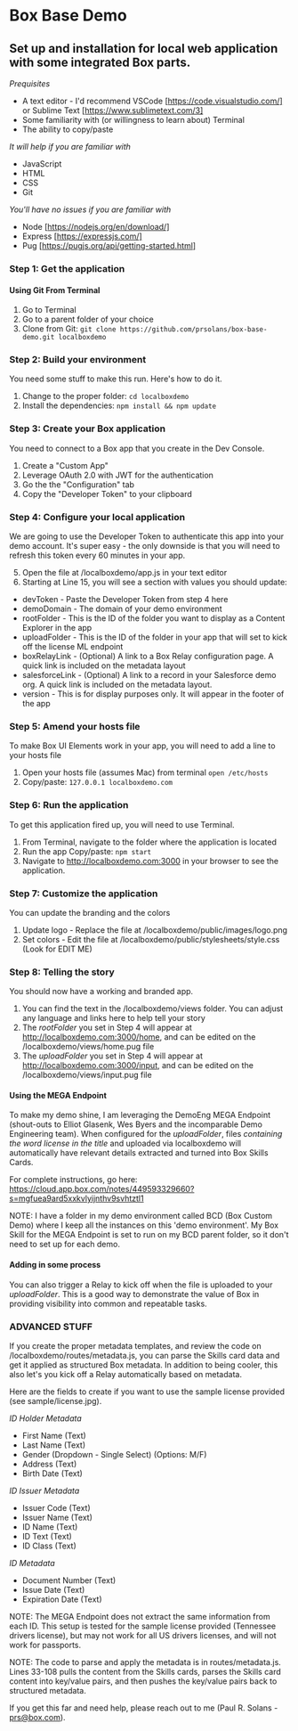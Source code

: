 # Box Base Demo
## Set up and installation for local web application with some integrated Box parts.

*Prequisites*
* A text editor - I'd recommend VSCode [https://code.visualstudio.com/] or Sublime Text [https://www.sublimetext.com/3]
* Some familiarity with (or willingness to learn about) Terminal
* The ability to copy/paste

*It will help if you are familiar with*
* JavaScript
* HTML
* CSS
* Git

*You'll have no issues if you are familiar with*
* Node [https://nodejs.org/en/download/]
* Express [https://expressjs.com/]
* Pug [https://pugjs.org/api/getting-started.html]

### Step 1: Get the application

#### Using Git From Terminal ####
1. Go to Terminal
2. Go to a parent folder of your choice
3. Clone from Git: `git clone https://github.com/prsolans/box-base-demo.git localboxdemo`

### Step 2: Build your environment
You need some stuff to make this run. Here's how to do it.
1. Change to the proper folder: `cd localboxdemo`
2. Install the dependencies: `npm install && npm update`

### Step 3: Create your Box application
You need to connect to a Box app that you create in the Dev Console.
1. Create a "Custom App"
2. Leverage OAuth 2.0 with JWT for the authentication
3. Go the the "Configuration" tab
4. Copy the "Developer Token" to your clipboard

### Step 4: Configure your local application
We are going to use the Developer Token to authenticate this app into your demo account. It's super easy - the only downside is that you will need to refresh this token every 60 minutes in your app.

5. Open the file at /localboxdemo/app.js in your text editor
6. Starting at Line 15, you will see a section with values you should update:
* devToken - Paste the Developer Token from step 4 here
* demoDomain - The domain of your demo environment
* rootFolder - This is the ID of the folder you want to display as a Content Explorer in the app
* uploadFolder - This is the ID of the folder in your app that will set to kick off the license ML endpoint
* boxRelayLink - (Optional) A link to a Box Relay configuration page. A quick link is included on the metadata layout
* salesforceLink - (Optional) A link to a record in your Salesforce demo org. A quick link is included on the metadata layout.
* version - This is for display purposes only. It will appear in the footer of the app

### Step 5: Amend your hosts file
To make Box UI Elements work in your app, you will need to add a line to your hosts file
1. Open your hosts file (assumes Mac) from terminal `open /etc/hosts`
2. Copy/paste: `127.0.0.1 localboxdemo.com`

### Step 6: Run the application
To get this application fired up, you will need to use Terminal.
1. From Terminal, navigate to the folder where the application is located
2. Run the app
      Copy/paste: `npm start`
3. Navigate to http://localboxdemo.com:3000 in your browser to see the application.

### Step 7: Customize the application
You can update the branding and the colors
1. Update logo - Replace the file at /localboxdemo/public/images/logo.png
2. Set colors - Edit the file at /localboxdemo/public/stylesheets/style.css (Look for EDIT ME)

### Step 8: Telling the story
You should now have a working and branded app.
1. You can find the text in the /localboxdemo/views folder. You can adjust any language and links here to help tell your story
2. The *rootFolder* you set in Step 4 will appear at http://localboxdemo.com:3000/home, and can be edited on the /localboxdemo/views/home.pug file
3. The *uploadFolder* you set in Step 4 will appear at http://localboxdemo.com:3000/input, and can be edited on the /localboxdemo/views/input.pug file

#### Using the MEGA Endpoint
To make my demo shine, I am leveraging the DemoEng MEGA Endpoint (shout-outs to Elliot Glasenk, Wes Byers and the incomparable Demo Engineering team). When configured for the *uploadFolder*, files _containing the word license in the title_ and uploaded via localboxdemo will automatically have relevant details extracted and turned into Box Skills Cards.

For complete instructions, go here: https://cloud.app.box.com/notes/449593329660?s=mgfuea9ard5xxkvlyijnthv9svhtztl1

NOTE: I have a folder in my demo environment called BCD (Box Custom Demo) where I keep all the instances on this 'demo environment'. My Box Skill for the MEGA Endpoint is set to run on my BCD parent folder, so it don't need to set up for each demo. 

#### Adding in some process
You can also trigger a Relay to kick off when the file is uploaded to your *uploadFolder*. This is a good way to demonstrate the value of Box in providing visibility into common and repeatable tasks.

### ADVANCED STUFF
If you create the proper metadata templates, and review the code on /localboxdemo/routes/metadata.js, you can parse the Skills card data and get it applied as structured Box metadata. In addition to being cooler, this also let's you kick off a Relay automatically based on metadata. 

Here are the fields to create if you want to use the sample license provided (see sample/license.jpg). 

*ID Holder Metadata*
* First Name (Text)
* Last Name (Text)
* Gender (Dropdown - Single Select) (Options: M/F)
* Address (Text)
* Birth Date (Text)

*ID Issuer Metadata*
* Issuer Code (Text)
* Issuer Name (Text)
* ID Name (Text)
* ID Text (Text)
* ID Class (Text)

*ID Metadata*
* Document Number (Text)
* Issue Date (Text)
* Expiration Date (Text)

NOTE: The MEGA Endpoint does not extract the same information from each ID. This setup is tested for the sample license provided (Tennessee drivers license), but may not work for all US drivers licenses, and will not work for passports. 

NOTE: The code to parse and apply the metadata is in routes/metadata.js. Lines 33-108 pulls the content from the Skills cards, parses the Skills card content into key/value pairs, and then pushes the key/value pairs back to structured metadata.

If you get this far and need help, please reach out to me (Paul R. Solans - prs@box.com).
